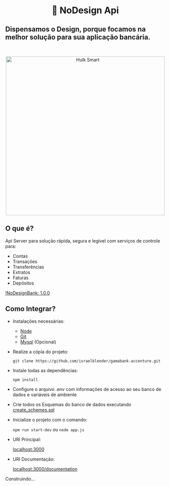<h1 align="center">🏦 NoDesign Api</h1>

## Dispensamos o Design, porque focamos na melhor solução para sua aplicação bancária.

<br>
<p align="center">
  <img width=500 heigth:500 src="https://miro.medium.com/max/700/1*_JJTknJYPxJPLNEEB3jh7Q.gif" alt="Hulk Smart"/>
</p>



## O que é?

Api Server para solução rápida, segura e legível com serviços de controle para:
* Contas
* Transações
* Transferências
* Extratos
* Faturas
* Depósitos

[!NoDesignBank: 1.0.0]()
## Como Integrar?
* Instalações necessárias:
  * [Node](https://nodejs.org/en/)
  * [Git](https://git-scm.com/downloads)
  * [Mysql](https://www.mysql.com/downloads/) (Opcional)

* Realize a cópia do projeto:

    ```git clone https://github.com/israelblender/gamabank-accenture.git```

* Instale todas as dependências:

    ```npm install```

* Configure o arquivo .env com informações de acesso ao seu banco de dados e variáveis de ambiente

* Crie todos os Esquemas do banco de dados executando [create_schemes.sql](https://github.com/israelblender/gamabank-accenture/blob/main/sql/create_schemes.sql)

* Inicialize o projeto com o comando:

    ```npm run start-dev``` ou ```node app.js```

* URI Principal:

    [localhost:3000](https://localhost:3000)

* URI Documentação:

    [localhost:3000/documentation](https://localhost:3000/documentation)

Construindo...